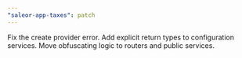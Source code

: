 ```yaml
---
"saleor-app-taxes": patch
---
```


Fix the create provider error. Add explicit return types to configuration services. Move obfuscating logic to routers and public services.
